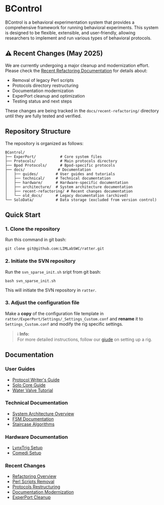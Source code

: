 # BControl

BControl is a behavioral experimentation system that provides a comprehensive framework for running behavioral experiments. This system is designed to be flexible, extensible, and user-friendly, allowing researchers to implement and run various types of behavioral protocols.

## ⚠️ Recent Changes (May 2025)

We are currently undergoing a major cleanup and modernization effort. Please check the [Recent Refactoring Documentation](docs/recent-refactoring/README.md) for details about:

- Removal of legacy Perl scripts
- Protocols directory restructuring
- Documentation modernization
- ExperPort cleanup and optimization
- Testing status and next steps

These changes are being tracked in the `docs/recent-refactoring/` directory until they are fully tested and verified.

## Repository Structure

The repository is organized as follows:

```
BControl/
├── ExperPort/           # Core system files
├── Protocols/           # Main protocols directory
├── Bpod Protocols/      # Bpod-specific protocols
├── docs/               # Documentation
│   ├── guides/        # User guides and tutorials
│   ├── technical/     # Technical documentation
│   ├── hardware/      # Hardware-specific documentation
│   ├── architecture/  # System architecture documentation
│   ├── recent-refactoring/ # Recent changes documentation
│   └── old_docs/      # Legacy documentation (archived)
└── SoloData/          # Data storage (excluded from version control)
```

## Quick Start

### 1. Clone the repository 
Run this command in git bash:

```
git clone git@github.com:LIMLabSWC/ratter.git
```

### 2. Initiate the SVN repository
Run the `svn_sparse_init.sh` sript from git bash:

```
bash svn_sparse_init.sh
```

This will initiate the SVN repository in `ratter`.

### 3. Adjust the configuration file 

Make a **copy** of the configuration file template in 
`ratter/ExperPort/Settings/_Settings_Custom.conf` and **rename** it to `Settings_Custom.conf` and
modify the rig specific settings.

> ℹ️ **Info:**  
For more detailed instructions, follow our [giude](https://github.com/LIMLabSWC/limlab_documentation/blob/main/docs/how_to_set_up_a_rig_-_software.md) on setting up a rig.



## Documentation

### User Guides
- [Protocol Writer's Guide](docs/guides/protocol-writers-guide.md)
- [Solo Core Guide](docs/guides/solo-core-guide.md)
- [Water Valve Tutorial](docs/guides/water-valve-tutorial.md)

### Technical Documentation
- [System Architecture Overview](docs/architecture/system-overview.md)
- [FSM Documentation](docs/technical/fsm-documentation.md)
- [Staircase Algorithms](docs/technical/staircases.md)

### Hardware Documentation
- [LynxTrig Setup](docs/hardware/lynxtrig-setup.md)
- [Comedi Setup](docs/hardware/comedi-setup.md)

### Recent Changes
- [Refactoring Overview](docs/recent-refactoring/README.md)
- [Perl Scripts Removal](docs/recent-refactoring/perl-scripts-removal.md)
- [Protocols Restructuring](docs/recent-refactoring/protocols-restructuring.md)
- [Documentation Modernization](docs/recent-refactoring/documentation-modernization.md)
- [ExperPort Cleanup](docs/recent-refactoring/experport-cleanup.md)
